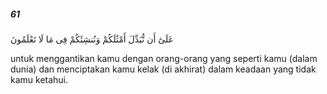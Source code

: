##### 61

<span class="ayah">عَلَىٰٓ أَن نُّبَدِّلَ أَمْثَٰلَكُمْ وَنُنشِئَكُمْ فِى مَا لَا تَعْلَمُونَ</span>

<span class="ayah_translation">untuk menggantikan kamu dengan orang-orang yang seperti kamu (dalam dunia) dan menciptakan kamu kelak (di akhirat) dalam keadaan yang tidak kamu ketahui.</span>
